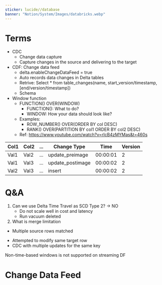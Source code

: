 ```yaml
---
sticker: lucide//database
banner: "Notion/System/Images/databricks.webp"
---
```

# Terms
* CDC
	* Change data capture
	* Capture changes in the source and delivering to the target
* CDF: Change data feed
	* delta.enableChangeDataFeed = true
	* Auto records data changes in Delta tables
	* Retrive: Select * from table_changes(name, start_version/timestamp, [end/version/timestamp])
	* Schema
* Window function
	* FUNCTION() OVER(WINDOW)
		* FUNCTION(): What to do?
		* WINDOW: How your data should look like?
	* Examples:
		* ROW_NUMBER() OVER(ORDER BY col DESC)
		* RANK() OVER(PARTITION BY col1 ORDER BY col2 DESC)
	* Ref: https://www.youtube.com/watch?v=rIcB4zMYMas&t=460s

| Col1 | Col2 | ... | Change Type      | Time     | Version |
| ---- | ---- | --- | ---------------- | -------- | ------- |
| Val1 | Val2 | ... | update_preimage  | 00:00:01 | 2       |
| Val1 | Val3 | ... | update_postimage | 00:00:02 | 2       |
| Val2 | Val3 | ... | insert           | 00:00:02 | 2       |

# Q&A
1. Can we use Delta Time Travel as SCD Type 2? -> NO
	* Do not scale well in cost and latency
	- Run vacuum deleted
2. What is merge limitation
* Multiple source rows matched
- Attempted to modify same target row
- CDC with multiple updates for the same key

Non-time-based windows is not supported on streaming DF

# Change Data Feed


